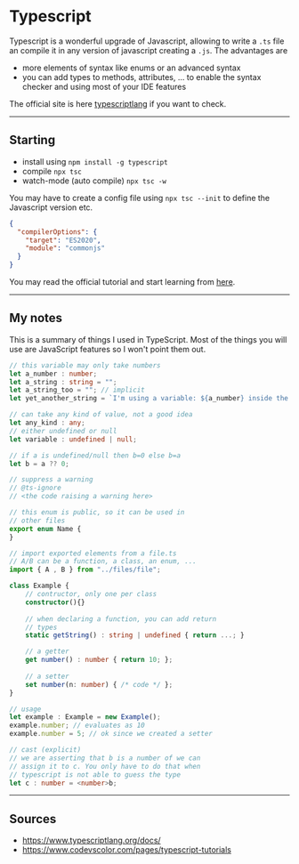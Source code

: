 # Typescript

Typescript is a wonderful upgrade of Javascript, allowing
to write a ``.ts`` file an compile it in any version
of javascript creating a ``.js``. The advantages are

* more elements of syntax like enums or
  an advanced syntax
* you can add types to methods, attributes, ...
  to enable the syntax checker and using most
  of your IDE features
  
The official site is here
[typescriptlang](https://www.typescriptlang.org/)
if you want to check.

<hr class="sr">

## Starting

* install using ``npm install -g typescript``
* compile ``npx tsc``
* watch-mode (auto compile) ``npx tsc -w``

You may have to create a config file using ``npx tsc --init``
to define the Javascript version etc.

```json
{
  "compilerOptions": {
    "target": "ES2020",
    "module": "commonjs"
  }
}
```

You may read the official tutorial and start
learning from [here](https://www.typescriptlang.org/docs/handbook/typescript-in-5-minutes.html).

<hr class="sl">

## My notes

This is a summary of things I used in TypeScript. Most
of the things you will use are JavaScript features
so I won't point them out.

```ts
// this variable may only take numbers
let a_number : number;
let a_string : string = "";
let a_string_too = ""; // implicit
let yet_another_string = `I'm using a variable: ${a_number} inside the string`;

// can take any kind of value, not a good idea
let any_kind : any;
// either undefined or null
let variable : undefined | null;

// if a is undefined/null then b=0 else b=a
let b = a ?? 0;

// suppress a warning
// @ts-ignore
// <the code raising a warning here>

// this enum is public, so it can be used in
// other files
export enum Name {
}

// import exported elements from a file.ts
// A/B can be a function, a class, an enum, ...
import { A , B } from "../files/file";

class Example {
    // contructor, only one per class
    constructor(){}
    
    // when declaring a function, you can add return
    // types
    static getString() : string | undefined { return ...; }

    // a getter
    get number() : number { return 10; };
    
    // a setter
    set number(n: number) { /* code */ };
}

// usage
let example : Example = new Example();
example.number; // evaluates as 10
example.number = 5; // ok since we created a setter

// cast (explicit)
// we are asserting that b is a number of we can
// assign it to c. You only have to do that when
// typescript is not able to guess the type
let c : number = <number>b; 
```

<hr class="sr">

## Sources

* <https://www.typescriptlang.org/docs/>
* <https://www.codevscolor.com/pages/typescript-tutorials>